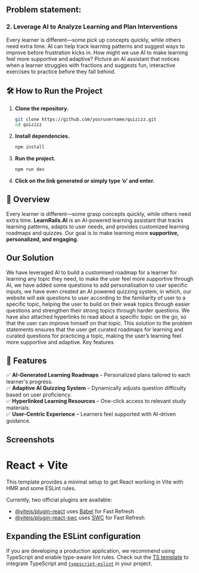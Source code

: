 ## Problem statement:
### 2. Leverage AI to Analyze Learning and Plan Interventions
Every learner is different—some pick up concepts quickly, while others need extra time.
AI can help track learning patterns and suggest ways to improve before frustration kicks
in. How might we use AI to make learning feel more supportive and adaptive? Picture
an AI assistant that notices when a learner struggles with fractions and suggests fun,
interactive exercises to practice before they fall behind.


## 🛠️ How to Run the Project  
1. **Clone the repository.**  
   ```sh
   git clone https://github.com/yourusername/quizizz.git
   cd quizizz
2. **Install dependencies.**
   ```sh
   npm install   
3. **Run the project.**
   ```sh
   npm run dev
4. **Click on the link generated or simply type ‘o’ and enter.**

## 📌 Overview  
Every learner is different—some grasp concepts quickly, while others need extra time. **LearnRails.AI** is an AI-powered learning assistant that tracks learning patterns, adapts to user needs, and provides customized learning roadmaps and quizzes. Our goal is to make learning more **supportive, personalized, and engaging**.  

## Our Solution
We have leveraged AI to build a customised roadmap for a learner for learning any topic they need, to make the user feel more supportive through AI, we have added some questions to add personalisation to user specific inputs, we have even created an AI powered quizzing system, in which, our website will ask questions to user according to the familiarity of user to a specific topic, helping the user to build on their weak topics through easier questions and strengthen their strong topics through harder questions. We have also attached hyperlinks to read about a specific topic on the go, so that the user can improve himself on that topic.
This solution to the problem statements ensures that the user get curated roadmaps for learning and curated questions for practicing a topic, making the user’s learning feel more supportive and adaptive.
Key features

## 🎯 Features  
✅ **AI-Generated Learning Roadmaps** – Personalized plans tailored to each learner's progress.  
✅ **Adaptive AI Quizzing System** – Dynamically adjusts question difficulty based on user proficiency.    
✅ **Hyperlinked Learning Resources** – One-click access to relevant study materials.  
✅ **User-Centric Experience** – Learners feel supported with AI-driven guidance.

## Screenshots

   
# React + Vite

This template provides a minimal setup to get React working in Vite with HMR and some ESLint rules.

Currently, two official plugins are available:

- [@vitejs/plugin-react](https://github.com/vitejs/vite-plugin-react/blob/main/packages/plugin-react/README.md) uses [Babel](https://babeljs.io/) for Fast Refresh
- [@vitejs/plugin-react-swc](https://github.com/vitejs/vite-plugin-react-swc) uses [SWC](https://swc.rs/) for Fast Refresh

## Expanding the ESLint configuration

If you are developing a production application, we recommend using TypeScript and enable type-aware lint rules. Check out the [TS template](https://github.com/vitejs/vite/tree/main/packages/create-vite/template-react-ts) to integrate TypeScript and [`typescript-eslint`](https://typescript-eslint.io) in your project.
